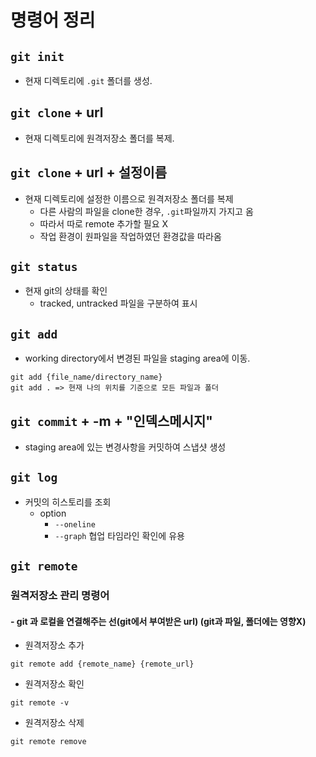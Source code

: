 # 명령어 정리

## `git init`
- 현재 디렉토리에 `.git` 폴더를 생성.

## `git clone` + url 
- 현재 디렉토리에 원격저장소 폴더를 복제.

## `git clone` + url + 설정이름
- 현재 디렉토리에 설정한 이름으로 원격저장소 폴더를 복제
    - 다른 사람의 파일을 clone한 경우, `.git`파일까지 가지고 옴
    - 따라서 따로 remote 추가할 필요 X
    - 작업 환경이 원파일을 작업하였던 환경값을 따라옴

## `git status`
- 현재 git의 상태를 확인
    - tracked, untracked 파일을 구분하여 표시

## `git add`
- working directory에서 변경된 파일을 staging area에 이동.

```
git add {file_name/directory_name}
git add . => 현재 나의 위치를 기준으로 모든 파일과 폴더
```

## `git commit` + -m + "인덱스메시지"
- staging area에 있는 변경사항을 커밋하여 스냅샷 생성

## `git log`
- 커밋의 히스토리를 조회
    - option
        - `--oneline`
        - `--graph` 협업 타임라인 확인에 유용

## `git remote`

### **원격저장소 관리 명령어**
#### - git 과 로컬을 연결해주는 선(git에서 부여받은 url) (git과 파일, 폴더에는 영향X)

- 원격저장소 추가

```
git remote add {remote_name} {remote_url}
```
- 원격저장소 확인
```
git remote -v
```
- 원격저장소 삭제
```
git remote remove
```
